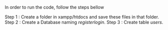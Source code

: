 In order to run the code, follow the steps bellow

Step 1 : Create a folder in xampp/htdocs and save these files in that folder.
Step 2 : Create a Database naming *registerlogin*.
Step 3 : Create table *users*.
